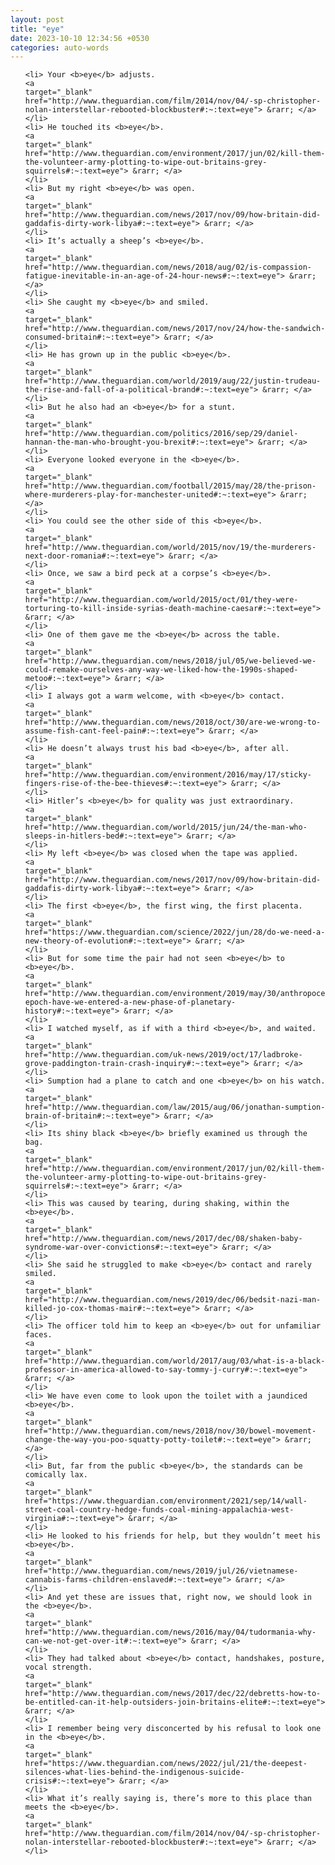 ```yaml
---
layout: post
title: "eye"
date: 2023-10-10 12:34:56 +0530
categories: auto-words
---
```

<ol>

    <li> Your <b>eye</b> adjusts.
    <a 
    target="_blank" 
    href="http://www.theguardian.com/film/2014/nov/04/-sp-christopher-nolan-interstellar-rebooted-blockbuster#:~:text=eye"> &rarr; </a>
    </li>
    <li> He touched its <b>eye</b>.
    <a 
    target="_blank" 
    href="http://www.theguardian.com/environment/2017/jun/02/kill-them-the-volunteer-army-plotting-to-wipe-out-britains-grey-squirrels#:~:text=eye"> &rarr; </a>
    </li>
    <li> But my right <b>eye</b> was open.
    <a 
    target="_blank" 
    href="http://www.theguardian.com/news/2017/nov/09/how-britain-did-gaddafis-dirty-work-libya#:~:text=eye"> &rarr; </a>
    </li>
    <li> It’s actually a sheep’s <b>eye</b>.
    <a 
    target="_blank" 
    href="http://www.theguardian.com/news/2018/aug/02/is-compassion-fatigue-inevitable-in-an-age-of-24-hour-news#:~:text=eye"> &rarr; </a>
    </li>
    <li> She caught my <b>eye</b> and smiled.
    <a 
    target="_blank" 
    href="http://www.theguardian.com/news/2017/nov/24/how-the-sandwich-consumed-britain#:~:text=eye"> &rarr; </a>
    </li>
    <li> He has grown up in the public <b>eye</b>.
    <a 
    target="_blank" 
    href="http://www.theguardian.com/world/2019/aug/22/justin-trudeau-the-rise-and-fall-of-a-political-brand#:~:text=eye"> &rarr; </a>
    </li>
    <li> But he also had an <b>eye</b> for a stunt.
    <a 
    target="_blank" 
    href="http://www.theguardian.com/politics/2016/sep/29/daniel-hannan-the-man-who-brought-you-brexit#:~:text=eye"> &rarr; </a>
    </li>
    <li> Everyone looked everyone in the <b>eye</b>.
    <a 
    target="_blank" 
    href="http://www.theguardian.com/football/2015/may/28/the-prison-where-murderers-play-for-manchester-united#:~:text=eye"> &rarr; </a>
    </li>
    <li> You could see the other side of this <b>eye</b>.
    <a 
    target="_blank" 
    href="http://www.theguardian.com/world/2015/nov/19/the-murderers-next-door-romania#:~:text=eye"> &rarr; </a>
    </li>
    <li> Once, we saw a bird peck at a corpse’s <b>eye</b>.
    <a 
    target="_blank" 
    href="http://www.theguardian.com/world/2015/oct/01/they-were-torturing-to-kill-inside-syrias-death-machine-caesar#:~:text=eye"> &rarr; </a>
    </li>
    <li> One of them gave me the <b>eye</b> across the table.
    <a 
    target="_blank" 
    href="http://www.theguardian.com/news/2018/jul/05/we-believed-we-could-remake-ourselves-any-way-we-liked-how-the-1990s-shaped-metoo#:~:text=eye"> &rarr; </a>
    </li>
    <li> I always got a warm welcome, with <b>eye</b> contact.
    <a 
    target="_blank" 
    href="http://www.theguardian.com/news/2018/oct/30/are-we-wrong-to-assume-fish-cant-feel-pain#:~:text=eye"> &rarr; </a>
    </li>
    <li> He doesn’t always trust his bad <b>eye</b>, after all.
    <a 
    target="_blank" 
    href="http://www.theguardian.com/environment/2016/may/17/sticky-fingers-rise-of-the-bee-thieves#:~:text=eye"> &rarr; </a>
    </li>
    <li> Hitler’s <b>eye</b> for quality was just extraordinary.
    <a 
    target="_blank" 
    href="http://www.theguardian.com/world/2015/jun/24/the-man-who-sleeps-in-hitlers-bed#:~:text=eye"> &rarr; </a>
    </li>
    <li> My left <b>eye</b> was closed when the tape was applied.
    <a 
    target="_blank" 
    href="http://www.theguardian.com/news/2017/nov/09/how-britain-did-gaddafis-dirty-work-libya#:~:text=eye"> &rarr; </a>
    </li>
    <li> The first <b>eye</b>, the first wing, the first placenta.
    <a 
    target="_blank" 
    href="https://www.theguardian.com/science/2022/jun/28/do-we-need-a-new-theory-of-evolution#:~:text=eye"> &rarr; </a>
    </li>
    <li> But for some time the pair had not seen <b>eye</b> to <b>eye</b>.
    <a 
    target="_blank" 
    href="http://www.theguardian.com/environment/2019/may/30/anthropocene-epoch-have-we-entered-a-new-phase-of-planetary-history#:~:text=eye"> &rarr; </a>
    </li>
    <li> I watched myself, as if with a third <b>eye</b>, and waited.
    <a 
    target="_blank" 
    href="http://www.theguardian.com/uk-news/2019/oct/17/ladbroke-grove-paddington-train-crash-inquiry#:~:text=eye"> &rarr; </a>
    </li>
    <li> Sumption had a plane to catch and one <b>eye</b> on his watch.
    <a 
    target="_blank" 
    href="http://www.theguardian.com/law/2015/aug/06/jonathan-sumption-brain-of-britain#:~:text=eye"> &rarr; </a>
    </li>
    <li> Its shiny black <b>eye</b> briefly examined us through the bag.
    <a 
    target="_blank" 
    href="http://www.theguardian.com/environment/2017/jun/02/kill-them-the-volunteer-army-plotting-to-wipe-out-britains-grey-squirrels#:~:text=eye"> &rarr; </a>
    </li>
    <li> This was caused by tearing, during shaking, within the <b>eye</b>.
    <a 
    target="_blank" 
    href="http://www.theguardian.com/news/2017/dec/08/shaken-baby-syndrome-war-over-convictions#:~:text=eye"> &rarr; </a>
    </li>
    <li> She said he struggled to make <b>eye</b> contact and rarely smiled.
    <a 
    target="_blank" 
    href="http://www.theguardian.com/news/2019/dec/06/bedsit-nazi-man-killed-jo-cox-thomas-mair#:~:text=eye"> &rarr; </a>
    </li>
    <li> The officer told him to keep an <b>eye</b> out for unfamiliar faces.
    <a 
    target="_blank" 
    href="http://www.theguardian.com/world/2017/aug/03/what-is-a-black-professor-in-america-allowed-to-say-tommy-j-curry#:~:text=eye"> &rarr; </a>
    </li>
    <li> We have even come to look upon the toilet with a jaundiced <b>eye</b>.
    <a 
    target="_blank" 
    href="http://www.theguardian.com/news/2018/nov/30/bowel-movement-change-the-way-you-poo-squatty-potty-toilet#:~:text=eye"> &rarr; </a>
    </li>
    <li> But, far from the public <b>eye</b>, the standards can be comically lax.
    <a 
    target="_blank" 
    href="https://www.theguardian.com/environment/2021/sep/14/wall-street-coal-country-hedge-funds-coal-mining-appalachia-west-virginia#:~:text=eye"> &rarr; </a>
    </li>
    <li> He looked to his friends for help, but they wouldn’t meet his <b>eye</b>.
    <a 
    target="_blank" 
    href="http://www.theguardian.com/news/2019/jul/26/vietnamese-cannabis-farms-children-enslaved#:~:text=eye"> &rarr; </a>
    </li>
    <li> And yet these are issues that, right now, we should look in the <b>eye</b>.
    <a 
    target="_blank" 
    href="http://www.theguardian.com/news/2016/may/04/tudormania-why-can-we-not-get-over-it#:~:text=eye"> &rarr; </a>
    </li>
    <li> They had talked about <b>eye</b> contact, handshakes, posture, vocal strength.
    <a 
    target="_blank" 
    href="http://www.theguardian.com/news/2017/dec/22/debretts-how-to-be-entitled-can-it-help-outsiders-join-britains-elite#:~:text=eye"> &rarr; </a>
    </li>
    <li> I remember being very disconcerted by his refusal to look one in the <b>eye</b>.
    <a 
    target="_blank" 
    href="https://www.theguardian.com/news/2022/jul/21/the-deepest-silences-what-lies-behind-the-indigenous-suicide-crisis#:~:text=eye"> &rarr; </a>
    </li>
    <li> What it’s really saying is, there’s more to this place than meets the <b>eye</b>.
    <a 
    target="_blank" 
    href="http://www.theguardian.com/film/2014/nov/04/-sp-christopher-nolan-interstellar-rebooted-blockbuster#:~:text=eye"> &rarr; </a>
    </li>